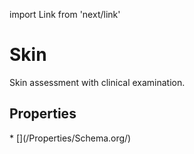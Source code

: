 import Link from 'next/link'

# Skin

Skin assessment with clinical examination.

## Properties

<Grid>
* [](/Properties/Schema.org/)

</Grid>

